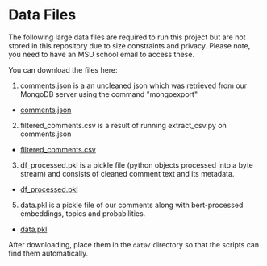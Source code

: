 # Data Files

The following large data files are required to run this project but are not stored in this repository due to size constraints and privacy.
Please note, you need to have an MSU school email to access these.

You can download the files here:


1. comments.json is a an uncleaned json which was retrieved from our MongoDB server using the command "mongoexport"
- [comments.json](https://michiganstate.sharepoint.com/:u:/s/Section_SS25-CMSE-495-001-225215054-EL-32-A26-TwoSix/EXAYysZSTAFEld6TQo7WAGoBMKcPgRCMQbFAVKTIqbuyfQ?e=pPw0UJ)

2. filtered_comments.csv is a result of running extract_csv.py on comments.json
- [filtered_comments.csv](https://drive.google.com/your_shared_link)

3. df_processed.pkl is a pickle file (python objects processed into a byte stream) and consists of cleaned comment text and its metadata.
- [df_processed.pkl](https://drive.google.com/your_shared_link)
   
5. data.pkl is a pickle file of our comments along with bert-processed embeddings, topics and probabilities.
- [data.pkl](https://drive.google.com/your_shared_link)


After downloading, place them in the `data/` directory so that the scripts can find them automatically.
